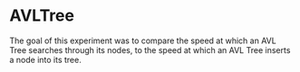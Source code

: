 # AVLTree
The goal of this experiment was to compare the speed at which an AVL Tree searches through its nodes, to the speed at which an AVL Tree inserts a node into its tree.
